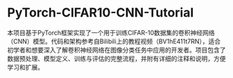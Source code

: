 # PyTorch-CIFAR10-CNN-Tutorial
本项目基于PyTorch框架实现了一个用于训练CIFAR-10数据集的卷积神经网络（CNN）模型。代码和架构参考自Bilibili上的教程视频（BV1hE411t7RN），适合初学者和想要深入了解卷积神经网络在图像分类任务中应用的开发者。项目包含了数据预处理、模型定义、训练与评估的完整流程，并附有详细的注释和说明，方便学习和扩展。
